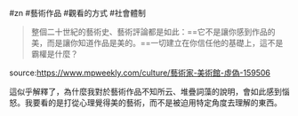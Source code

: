 #zn #藝術作品 #觀看的方式 #社會體制 

>整個二十世紀的藝術史、藝術評論都是如此：==它不是讓你感到作品的美，而是讓你知道作品是美的。==一切建立在你信任他的基礎上，這不是霸權是什麼？ 

source:https://www.mpweekly.com/culture/藝術家-美術館-虛偽-159506

這似乎解釋了，為什麼我對於藝術作品不知所云、堆疊詞藻的說明，會如此感到惱怒。我要看的是打從心理覺得美的藝術，而不是被迫用特定角度去理解的東西。